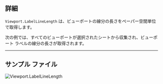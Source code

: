 ## 詳細
`Viewport.LabelLineLength` は、ビューポートの線分の長さをペーパー空間単位で取得します。

次の例では、すべてのビューポートが選択されたシートから収集され、ビューポート ラベルの線分の長さが取得されます。
___
## サンプル ファイル

![Viewport.LabelLineLength](./Revit.Elements.Viewport.LabelLineLength_img.jpg)
